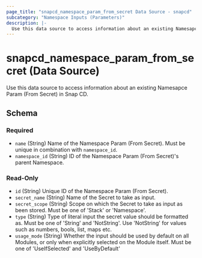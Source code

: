 ```yaml
---
page_title: "snapcd_namespace_param_from_secret Data Source - snapcd"
subcategory: "Namespace Inputs (Parameters)"
description: |-
  Use this data source to access information about an existing Namesapce Param (From Secret) in Snap CD.
---
```


# snapcd_namespace_param_from_secret (Data Source)

Use this data source to access information about an existing Namesapce Param (From Secret) in Snap CD.




<!-- schema generated by tfplugindocs -->
## Schema

### Required

- `name` (String) Name of the Namespace Param (From Secret).  Must be unique in combination with `namespace_id`.
- `namespace_id` (String) ID of the Namespace Param (From Secret)'s parent Namespace.

### Read-Only

- `id` (String) Unique ID of the Namespace Param (From Secret).
- `secret_name` (String) Name of the Secret to take as input.
- `secret_scope` (String) Scope on which the Secret to take as input as been stored. Must be one of 'Stack' or 'Namespace'.
- `type` (String) Type of literal input the secret value should be formatted as. Must be one of 'String' and 'NotString'. Use 'NotString' for values such as numbers, bools, list, maps etc.
- `usage_mode` (String) Whether the input should be used by default on all Modules, or only when explicitly selected on the Module itself. Must be one of 'UseIfSelected' and 'UseByDefault'
